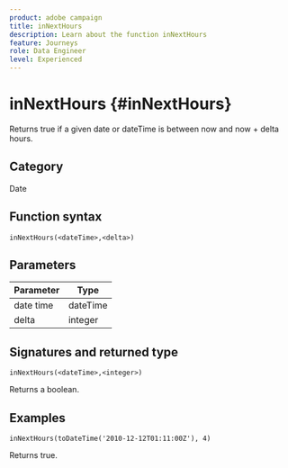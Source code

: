 ```yaml
---
product: adobe campaign
title: inNextHours
description: Learn about the function inNextHours
feature: Journeys
role: Data Engineer
level: Experienced
---
```

# inNextHours {#inNextHours}

Returns true if a given date or dateTime is between now and now + delta hours.

## Category

Date

## Function syntax

`inNextHours(<dateTime>,<delta>)`

## Parameters

| Parameter | Type             |
|-----------|------------------|
| date time | dateTime    |
| delta   | integer     |

## Signatures and returned type

`inNextHours(<dateTime>,<integer>)`

Returns a boolean.

## Examples

`inNextHours(toDateTime('2010-12-12T01:11:00Z'), 4)`

Returns true.
